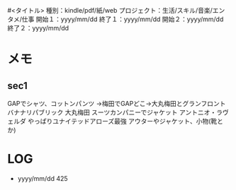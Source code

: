 #<タイトル>
種別：kindle/pdf/紙/web
プロジェクト：生活/スキル/音楽/エンタメ/仕事
開始１：yyyy/mm/dd
終了１：yyyy/mm/dd
開始２：yyyy/mm/dd
終了２：yyyy/mm/dd

# メモ
## sec1
GAPでシャツ、コットンパンツ
→梅田でGAPどこ→大丸梅田とグランフロント
バナナリパブリック 大丸梅田
スーツカンパニーでジャケット
アントニオ・ラヴェルダ
やっぱりユナイテッドアローズ最強
アウターやジャケット、小物(靴とか)

# LOG
- yyyy/mm/dd 425
